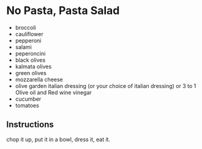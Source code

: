 # No Pasta, Pasta Salad
- broccoli 
- cauliflower 
- pepperoni 
- salami
- peperoncini
- black olives
- kalmata olives
- green olives 
- mozzarella cheese 
- olive garden italian dressing (or your choice of italian dressing) or 3 to 1 Olive oil and Red wine vinegar
- cucumber 
- tomatoes 

## Instructions
chop it up, put it in a bowl, dress it, eat it. 